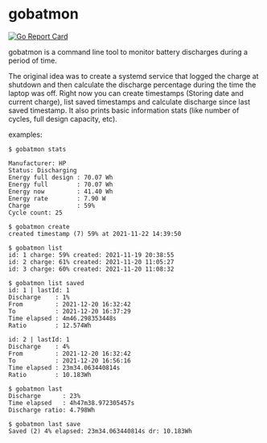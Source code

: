 # gobatmon

[![Go Report Card](https://goreportcard.com/badge/github.com/flrnd/gobatmon)](https://goreportcard.com/report/github.com/flrnd/gobatmon)

gobatmon is a command line tool to monitor battery discharges during a period of time.

The original idea was to create a systemd service that logged the charge at shutdown and then calculate the discharge percentage during the time the laptop was off. 
Right now you can create timestamps (Storing date and current charge), list saved timestamps and calculate discharge since last saved timestamp. It also prints basic information stats (like number of cycles, full design capacity, etc).

examples:

```shell
$ gobatmon stats

Manufacturer: HP
Status: Discharging
Energy full design : 70.07 Wh
Energy full        : 70.07 Wh
Energy now         : 41.40 Wh
Energy rate        : 7.90 W
Charge             : 59%
Cycle count: 25
```

```shell
$ gobatmon create
created timestamp (7) 59% at 2021-11-22 14:39:50
```

```shell
$ gobatmon list
id: 1 charge: 59% created: 2021-11-19 20:38:55
id: 2 charge: 61% created: 2021-11-20 11:05:27
id: 3 charge: 60% created: 2021-11-20 11:08:32

$ gobatmon list saved
id: 1 | lastId: 1
Discharge    : 1%
From         : 2021-12-20 16:32:42
To           : 2021-12-20 16:37:29
Time elapsed : 4m46.298353448s
Ratio        : 12.574Wh

id: 2 | lastId: 1
Discharge    : 4%
From         : 2021-12-20 16:32:42
To           : 2021-12-20 16:56:16
Time elapsed : 23m34.063440814s
Ratio        : 10.183Wh

```

```shell
$ gobatmon last
Discharge      : 23%
Time elapsed   : 4h47m38.972305457s
Discharge ratio: 4.798Wh

$ gobatmon last save
Saved (2) 4% elapsed: 23m34.063440814s dr: 10.183Wh

```

